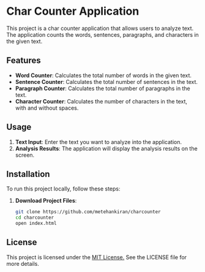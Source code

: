 # Char Counter Application

This project is a char counter application that allows users to analyze text. The application counts the words, sentences, paragraphs, and characters in the given text.

## Features

- **Word Counter**: Calculates the total number of words in the given text.
- **Sentence Counter**: Calculates the total number of sentences in the text.
- **Paragraph Counter**: Calculates the total number of paragraphs in the text.
- **Character Counter**: Calculates the number of characters in the text, with and without spaces.

## Usage

1. **Text Input**: Enter the text you want to analyze into the application.
2. **Analysis Results**: The application will display the analysis results on the screen.

## Installation

To run this project locally, follow these steps:

1. **Download Project Files**:
   ```bash
   git clone https://github.com/metehankiran/charcounter
   cd charcounter
   open index.html

## License
This project is licensed under the [MIT License.](https://choosealicense.com/licenses/mit/) See the LICENSE file for more details.

